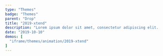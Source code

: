 ```yaml
---
type: "Themes"
badge: "Themes"
parent: "Drop"
title: "2019-xtend"
description: "Lorem ipsum dolor sit amet, consectetur adipiscing elit. Nunc tempus laoreet leo sit amet iaculis."
date: "2019-10-10"
demos: [
  "iframe/themes/animation/2019-xtend"
]
---
```

